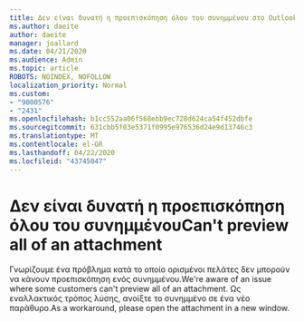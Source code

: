 ```yaml
---
title: Δεν είναι δυνατή η προεπισκόπηση όλου του συνημμένου στο Outlook.com
ms.author: daeite
author: daeite
manager: joallard
ms.date: 04/21/2020
ms.audience: Admin
ms.topic: article
ROBOTS: NOINDEX, NOFOLLOW
localization_priority: Normal
ms.custom:
- "9000576"
- "2431"
ms.openlocfilehash: b1cc552aa06f568ebb9ec728d624ca54f452dbfe
ms.sourcegitcommit: 631cbb5f03e5371f0995e976536d24e9d13746c3
ms.translationtype: MT
ms.contentlocale: el-GR
ms.lasthandoff: 04/22/2020
ms.locfileid: "43745047"
---
```

# <a name="cant-preview-all-of-an-attachment"></a><span data-ttu-id="11ae4-102">Δεν είναι δυνατή η προεπισκόπηση όλου του συνημμένου</span><span class="sxs-lookup"><span data-stu-id="11ae4-102">Can't preview all of an attachment</span></span>

<span data-ttu-id="11ae4-103">Γνωρίζουμε ένα πρόβλημα κατά το οποίο ορισμένοι πελάτες δεν μπορούν να κάνουν προεπισκόπηση ενός συνημμένου.</span><span class="sxs-lookup"><span data-stu-id="11ae4-103">We're aware of an issue where some customers can't preview all of an attachment.</span></span> <span data-ttu-id="11ae4-104">Ως εναλλακτικός τρόπος λύσης, ανοίξτε το συνημμένο σε ένα νέο παράθυρο.</span><span class="sxs-lookup"><span data-stu-id="11ae4-104">As a workaround, please open the attachment in a new window.</span></span>